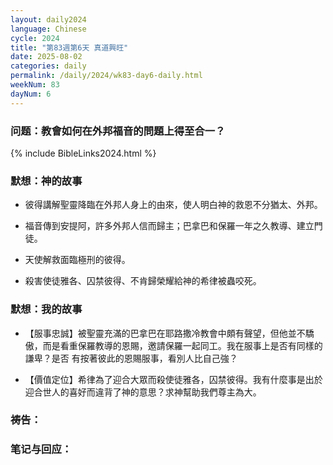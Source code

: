 ```yaml
---
layout: daily2024
language: Chinese
cycle: 2024
title: "第83週第6天 真道興旺"
date: 2025-08-02
categories: daily
permalink: /daily/2024/wk83-day6-daily.html
weekNum: 83
dayNum: 6
---
```


### 问题：教會如何在外邦福音的問題上得至合一？

{% include BibleLinks2024.html %}

### 默想：神的故事 
+ 彼得講解聖靈降臨在外邦人身上的由來，使人明白神的救恩不分猶太、外邦。

+ 福音傳到安提阿，許多外邦人信而歸主；巴拿巴和保羅一年之久教導、建立門徒。

+ 天使解救面臨極刑的彼得。

+ 殺害使徒雅各、囚禁彼得、不肯歸榮耀給神的希律被蟲咬死。

### 默想：我的故事
+ 【服事忠誠】被聖靈充滿的巴拿巴在耶路撒冷教會中頗有聲望，但他並不驕傲，而是看重保羅教導的恩賜，邀請保羅一起同工。我在服事上是否有同樣的謙卑？是否
有按著彼此的恩賜服事，看別人比自己強？

+ 【價值定位】希律為了迎合大眾而殺使徒雅各，囚禁彼得。我有什麼事是出於迎合世人的喜好而違背了神的意思？求神幫助我們尊主為大。

### 祷告：

### 笔记与回应：
